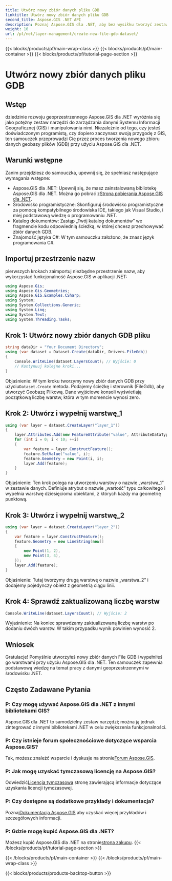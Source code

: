```yaml
---
title: Utwórz nowy zbiór danych pliku GDB
linktitle: Utwórz nowy zbiór danych pliku GDB
second_title: Aspose.GIS .NET API
description: Poznaj Aspose.GIS dla .NET, aby bez wysiłku tworzyć zestawy danych GIS i zarządzać nimi. Pobierz teraz, aby zapewnić płynny rozwój geoprzestrzenny. #Aspose #GIS
weight: 10
url: /pl/net/layer-management/create-new-file-gdb-dataset/
---
```


{{< blocks/products/pf/main-wrap-class >}}
{{< blocks/products/pf/main-container >}}
{{< blocks/products/pf/tutorial-page-section >}}

# Utwórz nowy zbiór danych pliku GDB

## Wstęp
dziedzinie rozwoju geoprzestrzennego Aspose.GIS dla .NET wyróżnia się jako potężny zestaw narzędzi do zarządzania danymi Systemu Informacji Geograficznej (GIS) i manipulowania nimi. Niezależnie od tego, czy jesteś doświadczonym programistą, czy dopiero zaczynasz swoją przygodę z GIS, ten samouczek przeprowadzi Cię przez proces tworzenia nowego zbioru danych geobazy plików (GDB) przy użyciu Aspose.GIS dla .NET.
## Warunki wstępne
Zanim przejdziesz do samouczka, upewnij się, że spełniasz następujące wymagania wstępne:
-  Aspose.GIS dla .NET: Upewnij się, że masz zainstalowaną bibliotekę Aspose.GIS dla .NET. Można go pobrać z[Strona pobierania Aspose.GIS dla .NET](https://releases.aspose.com/gis/net/).
- Środowisko programistyczne: Skonfiguruj środowisko programistyczne za pomocą kompatybilnego środowiska IDE, takiego jak Visual Studio, i miej podstawową wiedzę o programowaniu .NET.
- Katalog dokumentów: Zastąp „Twój katalog dokumentów” we fragmencie kodu odpowiednią ścieżką, w której chcesz przechowywać zbiór danych GDB.
- Znajomość języka C#: W tym samouczku założono, że znasz język programowania C#.
## Importuj przestrzenie nazw
pierwszych krokach zaimportuj niezbędne przestrzenie nazw, aby wykorzystać funkcjonalność Aspose.GIS w aplikacji .NET:
```csharp
using Aspose.Gis;
using Aspose.Gis.Geometries;
using Aspose.GIS.Examples.CSharp;
using System;
using System.Collections.Generic;
using System.Linq;
using System.Text;
using System.Threading.Tasks;
```
## Krok 1: Utwórz nowy zbiór danych GDB pliku
```csharp
string dataDir = "Your Document Directory";
using (var dataset = Dataset.Create(dataDir, Drivers.FileGdb))
{
    Console.WriteLine(dataset.LayersCount); // Wyjście: 0
    // Kontynuuj kolejne kroki...
}
```
 Objaśnienie: W tym kroku tworzymy nowy zbiór danych GDB przy użyciu`Dataset.Create` metoda. Podajemy ścieżkę i sterownik (FileGdb), aby utworzyć Geobazę Plikową. Dane wyjściowe konsoli wyświetlają początkową liczbę warstw, która w tym momencie wynosi zero.
## Krok 2: Utwórz i wypełnij warstwę_1
```csharp
using (var layer = dataset.CreateLayer("layer_1"))
{
    layer.Attributes.Add(new FeatureAttribute("value", AttributeDataType.Integer));
    for (int i = 0; i < 10; ++i)
    {
        var feature = layer.ConstructFeature();
        feature.SetValue("value", i);
        feature.Geometry = new Point(i, i);
        layer.Add(feature);
    }
}
```
Objaśnienie: Ten krok polega na utworzeniu warstwy o nazwie „warstwa_1” w zestawie danych. Definiuje atrybut o nazwie „wartość” typu całkowitego i wypełnia warstwę dziesięcioma obiektami, z których każdy ma geometrię punktową.
## Krok 3: Utwórz i wypełnij warstwę_2
```csharp
using (var layer = dataset.CreateLayer("layer_2"))
{
    var feature = layer.ConstructFeature();
    feature.Geometry = new LineString(new[]
    {
        new Point(1, 2),
        new Point(3, 4),
    });
    layer.Add(feature);
}
```
Objaśnienie: Tutaj tworzymy drugą warstwę o nazwie „warstwa_2” i dodajemy pojedynczy obiekt z geometrią ciągu linii.
## Krok 4: Sprawdź zaktualizowaną liczbę warstw
```csharp
Console.WriteLine(dataset.LayersCount); // Wyjście: 2
```
Wyjaśnienie: Na koniec sprawdzamy zaktualizowaną liczbę warstw po dodaniu dwóch warstw. W takim przypadku wynik powinien wynosić 2.
## Wniosek
Gratulacje! Pomyślnie utworzyłeś nowy zbiór danych File GDB i wypełniłeś go warstwami przy użyciu Aspose.GIS dla .NET. Ten samouczek zapewnia podstawową wiedzę na temat pracy z danymi geoprzestrzennymi w środowisku .NET.
## Często Zadawane Pytania
### P: Czy mogę używać Aspose.GIS dla .NET z innymi bibliotekami GIS?
Aspose.GIS dla .NET to samodzielny zestaw narzędzi; można ją jednak zintegrować z innymi bibliotekami .NET w celu zwiększenia funkcjonalności.
### P: Czy istnieje forum społecznościowe dotyczące wsparcia Aspose.GIS?
 Tak, możesz znaleźć wsparcie i dyskusje na stronie[Forum Aspose.GIS](https://forum.aspose.com/c/gis/33).
### P: Jak mogę uzyskać tymczasową licencję na Aspose.GIS?
 Odwiedzić[Licencja tymczasowa](https://purchase.aspose.com/temporary-license/) stronę zawierającą informacje dotyczące uzyskania licencji tymczasowej.
### P: Czy dostępne są dodatkowe przykłady i dokumentacja?
 Poznaj[Dokumentacja Aspose.GIS](https://reference.aspose.com/gis/net/) aby uzyskać więcej przykładów i szczegółowych informacji.
### P: Gdzie mogę kupić Aspose.GIS dla .NET?
 Możesz kupić Aspose.GIS dla .NET na stronie[strona zakupu](https://purchase.aspose.com/buy).
{{< /blocks/products/pf/tutorial-page-section >}}

{{< /blocks/products/pf/main-container >}}
{{< /blocks/products/pf/main-wrap-class >}}

{{< blocks/products/products-backtop-button >}}
